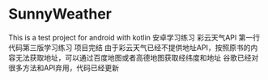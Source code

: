 # SunnyWeather
This is a test project for android with kotlin
安卓学习练习
彩云天气API
第一行代码第三版学习练习
项目完结
由于彩云天气已经不提供地址API，按照原书的内容无法获取地址，可以通过百度地图或者高德地图获取经纬度和地址
谷歌已经对很多方法和API弃用，代码已经更新
